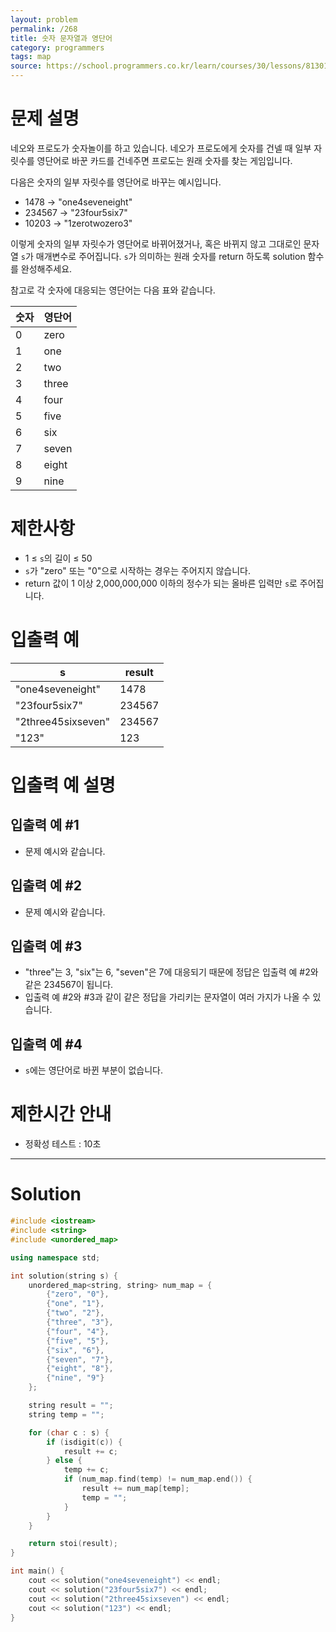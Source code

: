 ```yaml
---
layout: problem
permalink: /268
title: 숫자 문자열과 영단어
category: programmers
tags: map
source: https://school.programmers.co.kr/learn/courses/30/lessons/81301
---
```


# 문제 설명

네오와 프로도가 숫자놀이를 하고 있습니다. 네오가 프로도에게 숫자를 건넬 때 일부 자릿수를 영단어로 바꾼 카드를 건네주면 프로도는 원래 숫자를 찾는 게임입니다.

다음은 숫자의 일부 자릿수를 영단어로 바꾸는 예시입니다.

- 1478 → "one4seveneight"
- 234567 → "23four5six7"
- 10203 → "1zerotwozero3"

이렇게 숫자의 일부 자릿수가 영단어로 바뀌어졌거나, 혹은 바뀌지 않고 그대로인 문자열 `s`가 매개변수로 주어집니다. `s`가 의미하는 원래 숫자를 return 하도록 solution 함수를 완성해주세요.

참고로 각 숫자에 대응되는 영단어는 다음 표와 같습니다.

| 숫자 | 영단어 |
| --- | --- |
| 0 | zero |
| 1 | one |
| 2 | two |
| 3 | three |
| 4 | four |
| 5 | five |
| 6 | six |
| 7 | seven |
| 8 | eight |
| 9 | nine |

# 제한사항

- 1 ≤ `s`의 길이 ≤ 50
- `s`가 "zero" 또는 "0"으로 시작하는 경우는 주어지지 않습니다.
- return 값이 1 이상 2,000,000,000 이하의 정수가 되는 올바른 입력만 `s`로 주어집니다.

# 입출력 예

| s | result |
| --- | --- |
| "one4seveneight" | 1478 |
| "23four5six7" | 234567 |
| "2three45sixseven" | 234567 |
| "123" | 123 |

# 입출력 예 설명

## 입출력 예 #1

- 문제 예시와 같습니다.

## 입출력 예 #2

- 문제 예시와 같습니다.

## 입출력 예 #3

- "three"는 3, "six"는 6, "seven"은 7에 대응되기 때문에 정답은 입출력 예 #2와 같은 234567이 됩니다.
- 입출력 예 #2와 #3과 같이 같은 정답을 가리키는 문자열이 여러 가지가 나올 수 있습니다.

## 입출력 예 #4

- `s`에는 영단어로 바뀐 부분이 없습니다.

# 제한시간 안내

- 정확성 테스트 : 10초

---

# Solution

```cpp
#include <iostream>
#include <string>
#include <unordered_map>

using namespace std;

int solution(string s) {
    unordered_map<string, string> num_map = {
        {"zero", "0"},
        {"one", "1"},
        {"two", "2"},
        {"three", "3"},
        {"four", "4"},
        {"five", "5"},
        {"six", "6"},
        {"seven", "7"},
        {"eight", "8"},
        {"nine", "9"}
    };

    string result = "";
    string temp = "";

    for (char c : s) {
        if (isdigit(c)) {
            result += c;
        } else {
            temp += c;
            if (num_map.find(temp) != num_map.end()) {
                result += num_map[temp];
                temp = "";
            }
        }
    }

    return stoi(result);
}

int main() {
    cout << solution("one4seveneight") << endl;
    cout << solution("23four5six7") << endl;
    cout << solution("2three45sixseven") << endl;
    cout << solution("123") << endl;
}
```
